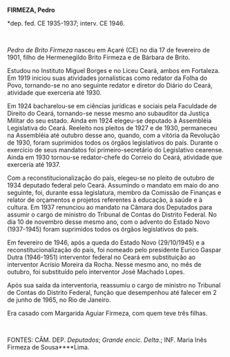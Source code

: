 **FIRMEZA, Pedro**

\*dep. fed. CE 1935-1937; interv. CE 1946.

 

*Pedro de Brito Firmeza* nasceu em Açaré (CE) no dia 17 de fevereiro de
1901, filho de Hermenegildo Brito Firmeza e de Bárbara de Brito.

Estudou no Instituto Miguel Borges e no Liceu Ceará, ambos em Fortaleza.
Em 1919 iniciou suas atividades jornalísticas como redator da Folha do
Povo, tornando-se no ano seguinte redator e diretor do Diário do Ceará,
atividade que exerceria até 1930.

Em 1924 bacharelou-se em ciências jurídicas e sociais pela Faculdade de
Direito do Ceará, tornando-se nesse mesmo ano subauditor da Justiça
Militar do seu estado. Ainda em 1924 elegeu-se deputado à Assembléia
Legislativa do Ceará. Reeleito nos pleitos de 1927 e de 1930, permaneceu
na Assembléia até outubro desse ano, quando, com a vitória da Revolução
de 1930, foram suprimidos todos os órgãos legislativos do país. Durante
o exercício de seus mandatos foi primeiro-secretário do Legislativo
cearense. Ainda em 1930 tornou-se redator-chefe do Correio do Ceará,
atividade que exerceria até 1937.

Com a reconstitucionalização do país, elegeu-se no pleito de outubro de
1934 deputado federal pelo Ceará. Assumindo o mandato em maio do ano
seguinte, foi, durante essa legislatura, membro da Comissão de Finanças
e relator de orçamentos e projetos referentes à educação, à saúde e à
cultura. Em 1937 renunciou ao mandato na Câmara dos Deputados para
assumir o cargo de ministro do Tribunal de Contas do Distrito Federal.
No dia 10 de novembro desse mesmo ano, com o advento do Estado Novo
(1937-1945) foram suprimidos todos os órgãos legislativos do país.

Em fevereiro de 1946, após a queda do Estado Novo (29/10/1945) e a
reconstitucionalização do país, foi nomeado pelo presidente Eurico
Gaspar Dutra (1946-1951) interventor federal no Ceará em substituição ao
interventor Acrísio Moreira da Rocha. Nesse mesmo ano, no mês de
outubro, foi substituído pelo interventor José Machado Lopes.

Após sua saída da interventoria, reassumiu o cargo de ministro no
Tribunal de Contas do Distrito Federal, função que desempenhou até
falecer em 2 de junho de 1965, no Rio de Janeiro.

Era casado com Margarida Aguiar Firmeza, com quem teve três filhas.

 

FONTES: CÂM. DEP. *Deputados*; *Grande encic. Delta*.; INF. Maria Inês
Firmeza de Sousa****Lima.

 
